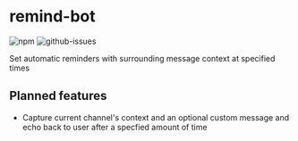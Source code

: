 # remind-bot

![npm](https://img.shields.io/npm/v/node-readme.svg)
![github-issues](https://img.shields.io/github/issues/revolunet/node-readme.svg)

Set automatic reminders with surrounding message context at specified times

## Planned features
 - Capture current channel's context and an optional custom message and echo back to user after a specfied amount of time
  
 
